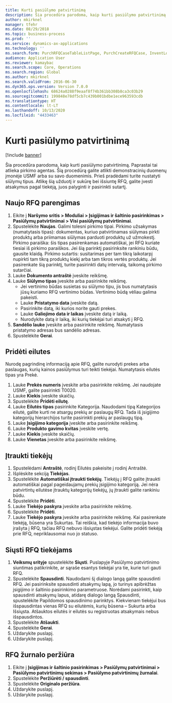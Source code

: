 ```yaml
---
title: Kurti pasiūlymo patvirtinimą
description: Šia procedūra parodoma, kaip kurti pasiūlymo patvirtinimą.
author: mkirknel
manager: tfehr
ms.date: 08/29/2018
ms.topic: business-process
ms.prod: ''
ms.service: dynamics-ax-applications
ms.technology: ''
ms.search.form: PurchRFQCaseTableListPage, PurchCreateRFQCase, InventLocationIdLookup, PurchRFQCaseTable, InventItemIdLookupSimple, EcoResCategorySingleLookup, UnitOfMeasureLookup, PurchRFQEditLines, PurchRFQEditLinesPrintOptions, VendRFQJournal, SrsReportViewerForm
audience: Application User
ms.reviewer: kamaybac
ms.search.scope: Core, Operations
ms.search.region: Global
ms.author: mkirknel
ms.search.validFrom: 2016-06-30
ms.dyn365.ops.version: Version 7.0.0
ms.openlocfilehash: 68624a0288f9eaaf8f74b361bb308b8ca3c03b29
ms.sourcegitcommit: 199848e78df5cb7c439b001bdbe1ece963593cdb
ms.translationtype: HT
ms.contentlocale: lt-LT
ms.lasthandoff: 10/13/2020
ms.locfileid: "4433463"
---
```

# <a name="create-a-request-for-quotation"></a>Kurti pasiūlymo patvirtinimą

[!include [banner](../../includes/banner.md)]

Šia procedūra parodoma, kaip kurti pasiūlymo patvirtinimą. Paprastai tai atlieka pirkimo agentas. Šią procedūrą galite atlikti demonstracinių duomenų įmonėje USMF arba su savo duomenimis. Prieš pradėdami turite nustatyti siūlymų tipus. Atlikę šią užduotį ir sukūrę bei išsiuntę RFQ, galite įvesti atsakymus pagal tiekėją, juos palyginti ir pasirinkti sutartį.


## <a name="prepare-a-new-rfq"></a>Naujo RFQ parengimas
1. Eikite į **Naršymo sritis > Moduliai > Įsigijimas ir šaltinio pasirinkimas > Pasiūlymų patvirtinimai > Visi pasiūlymų patvirtinimai**.
2. Spustelėkite **Naujas**.
    Galimi tolesni pirkimo tipai. Pirkimo užsakymas (numatytasis tipas): dokumentas, kuriuo patvirtinamas siūlymas pirkti produktų arba priimamas siūlymas parduoti produktų už užmokestį. Pirkimo paraiška: šis tipas pasirenkamas automatiškai, jei RFQ kuriate tiesiai iš pirkimo paraiškos. Jei šią parinktį pasirinksite rankiniu būdu, gausite klaidą. Pirkimo sutartis: susitarimas per tam tikrą laikotarpį nupirkti tam tikrą produktų kiekį arba tam tikros vertės produktų. Jei pasirenkate šią parinktį, turite pasirinkti datų intervalą, taikomą pirkimo sutarčiai.  
3. Lauke **Dokumento antraštė** įveskite reikšmę.
4. Lauke **Siūlymo tipas** įveskite arba pasirinkite reikšmę.
    + Jei vertinimo būdas susietas su siūlymo tipu, jis bus numatytasis jūsų kuriamo RFQ vertinimo būdas. Vertinimo būdą vėliau galima pakeisti.  
    + Lauke **Pristatymo data** įveskite datą.  
    + Pasirinkite datą, iki kurios norite gauti prekes.  
    + Lauke **Galiojimo data ir laikas** įveskite datą ir laiką.  
    + Nurodykite datą ir laiką, iki kurių tiekėjai turi atsakyti į RFQ.  
5. **Sandėlio lauke** įveskite arba pasirinkite reikšmę. Numatytasis pristatymo adresas bus sandėlio adresas.  
6. Spustelėkite **Gerai**.

## <a name="add-lines"></a>Pridėti eilutes

Nurodę pagrindinę informaciją apie RFQ, galite nurodyti prekes arba paslaugas, kurių kainos pasiūlymus turi teikti tiekėjai. Numatytasis eilutės tipas yra Prekė.

1. Lauke **Prekės numeris** įveskite arba pasirinkite reikšmę. Jei naudojate USMF, galite pasirinkti T0020.  
2. Lauke **Kiekis** įveskite skaičių.
3. Spustelėkite **Pridėti eilutę**.
4. Lauke **Eilutės tipas** pasirinkite Kategorija. Naudodami tipą Kategorijos eilutė, galite kurti ne atsargų prekių ar paslaugų RFQ. Tada iš įsigijimo kategorijų hierarchijos turite pasirinkti prekių ar paslaugų tipą.  
5. Lauke **Įsigijimo kategorija** įveskite arba pasirinkite reikšmę.
6. Lauke **Produkto gavimo kvitas** įveskite vertę.
7. Lauke **Kiekis** įveskite skaičių.
8. Lauke **Vienetas** įveskite arba pasirinkite reikšmę.

## <a name="add-vendors"></a>Įtraukti tiekėjų
1. Spustelėdami **Antraštė**, rodinį Eilutės pakeisite į rodinį Antraštė. 
2. Išplėskite sekciją **Tiekėjas**.
3. Spustelėkite **Automatiškai įtraukti tiekėjų**. Tiekėjų į RFQ galite įtraukti automatiškai pagal pageidaujamų prekių įsigijimo kategoriją. Jei nėra patvirtintų eilutėse įtrauktų kategorijų tiekėjų, jų įtraukti galite rankiniu būdu.  
4. Spustelėkite **Pridėti**.
5. Lauke **Tiekėjo paskyra** įveskite arba pasirinkite reikšmę.
6. Spustelėkite **Pridėti**.
7. Lauke **Tiekėjo paskyra** įveskite arba pasirinkite reikšmę. Kai pasirenkate tiekėją, būsena yra Sukurtas. Tai reiškia, kad tiekėjo informacija buvo įrašyta į RFQ, tačiau RFQ nebuvo išsiųstas tiekėjui. Galite pridėti tiekėją prie RFQ, nepriklausomai nuo jo statuso.  

## <a name="send-the-rfq-to-vendors"></a>Siųsti RFQ tiekėjams
1. **Veiksmų srityje** spustelėkite **Siųsti**. Puslapyje Pasiūlymo patvirtinimo siuntimas patikrinkite, ar sąraše esantys tiekėjai yra tie, kurie turi gauti RFQ.  
2. Spustelėkite **Spausdinti**. Naudodami šį dialogo langą galite spausdinti RFQ. Jei pasirinksite spausdinti atsakymų lapą, jo turinys apibrėžtas įsigijimo ir šaltinio pasirinkimo parametruose. Norėdami pasirinkti, kaip spausdinti atsakymų lapus, atidarę dialogo langą Spausdinti, spustelėkite Papildomos spausdinimo parinktys. Kiekvienam tiekėjui bus išspausdintas vienas RFQ su eilutėmis, kurių būsena – Sukurta arba Išsiųsta. Atšauktos eilutės ir eilutės su registruotas atsakymais nebus išspausdintos.   
3. Spustelėkite **Atšaukti**.
4. Spustelėkite **Gerai**.
5. Uždarykite puslapį.
6. Uždarykite puslapį.

## <a name="view-the-rfq-journal"></a>RFQ žurnalo peržiūra
1. Eikite į **Įsigijimas ir šaltinio pasirinkimas > Pasiūlymų patvirtinimai > Pasiūlymo patvirtinimų sekimas > Pasiūlymo patvirtinimų žurnalai**.
2. Spustelėkite **Peržiūrėti / spausdinti**.
3. Spustelėkite **Originalo peržiūra**.
4. Uždarykite puslapį.
5. Uždarykite puslapį.

